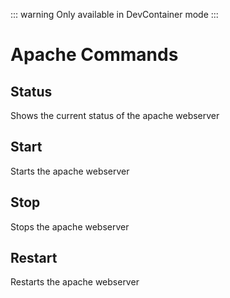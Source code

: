 ::: warning
Only available in DevContainer mode
:::


# Apache Commands

## Status
Shows the current status of the apache webserver

## Start
Starts the apache webserver

## Stop
Stops the apache webserver

## Restart
Restarts the apache webserver